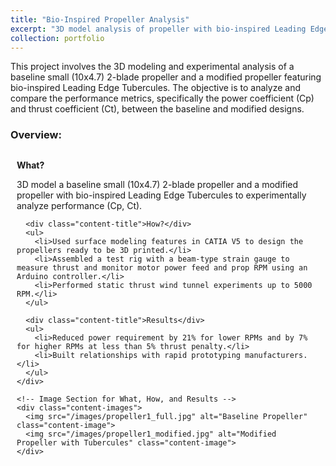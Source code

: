 ```yaml
---
title: "Bio-Inspired Propeller Analysis"
excerpt: "3D model analysis of propeller with bio-inspired Leading Edge Tubercules.<br/><img src='/images/propeller1_thumbnail.jpg' alt='Bio-Inspired Propeller Thumbnail'>"
collection: portfolio
---
```


<style>
  .subpart-container {
    margin-top: 20px;
  }
  .content-row {
    display: grid;
    grid-template-columns: 1fr; /* Single column for stacked text and images */
    gap: 20px;
    align-items: center;
    margin-bottom: 20px;
  }
  .content-text {
    padding: 10px;
  }
  .content-image {
    max-width: 100%;
    height: auto;
    border-radius: 8px;
    margin-top: 10px;
  }
  .content-title {
    font-weight: bold;
    margin-bottom: 10px;
  }
  .content-images {
    display: grid;
    grid-template-columns: repeat(auto-fit, minmax(300px, 1fr)); /* Responsive grid for images */
    gap: 15px; /* Space between images */
  }

  /* Optional: Adjust image grid on larger screens */
  /* Uncomment the following if you want to control the number of columns on larger screens */
  /*
  @media (min-width: 768px) {
    .content-images {
      grid-template-columns: repeat(2, 1fr); /* Two columns */
    }
  }
  */
</style>

This project involves the 3D modeling and experimental analysis of a baseline small (10x4.7) 2-blade propeller and a modified propeller featuring bio-inspired Leading Edge Tubercules. The objective is to analyze and compare the performance metrics, specifically the power coefficient (Cp) and thrust coefficient (Ct), between the baseline and modified designs.



### Overview:
<div class="subpart-container">
  <div class="content-row">
    <!-- Text Section for What, How, and Results -->
    <div class="content-text">
      <div class="content-title">What?</div>
      <p>3D model a baseline small (10x4.7) 2-blade propeller and a modified propeller with bio-inspired Leading Edge Tubercules to experimentally analyze performance (Cp, Ct).</p>

      <div class="content-title">How?</div>
      <ul>
        <li>Used surface modeling features in CATIA V5 to design the propellers ready to be 3D printed.</li>
        <li>Assembled a test rig with a beam-type strain gauge to measure thrust and monitor motor power feed and prop RPM using an Arduino controller.</li>
        <li>Performed static thrust wind tunnel experiments up to 5000 RPM.</li>
      </ul>

      <div class="content-title">Results</div>
      <ul>
        <li>Reduced power requirement by 21% for lower RPMs and by 7% for higher RPMs at less than 5% thrust penalty.</li>
        <li>Built relationships with rapid prototyping manufacturers.</li>
      </ul>
    </div>

    <!-- Image Section for What, How, and Results -->
    <div class="content-images">
      <img src="/images/propeller1_full.jpg" alt="Baseline Propeller" class="content-image">
      <img src="/images/propeller1_modified.jpg" alt="Modified Propeller with Tubercules" class="content-image">
    </div>
  </div>
</div>

